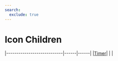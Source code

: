 ```yaml
---
search:
  exclude: true
---
```


<h1 class="heading"><span class="name">Icon Children</span></h1>

|----------------------------|------|------|
|[Timer](../objects/timer.md)|&nbsp;|&nbsp;|
